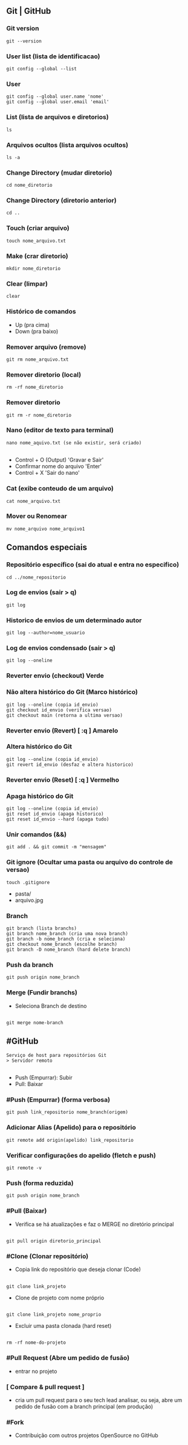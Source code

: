 ## Git | GitHub
### Git version
    git --version
### User list (lista de identificacao)
    git config --global --list
### User
    git config --global user.name 'nome'
    git config --global user.email 'email'
### List (lista de arquivos e diretorios)
    ls
### Arquivos ocultos (lista arquivos ocultos)
    ls -a
### Change Directory (mudar diretorio)
    cd nome_diretorio
### Change Directory (diretorio anterior)
    cd ..
### Touch (criar arquivo)
    touch nome_arquivo.txt
### Make (crar diretorio)
    mkdir nome_diretorio
### Clear (limpar)
    clear
### Histórico de comandos
* Up (pra cima)
* Down (pra baixo)
### Remover arquivo (remove)
    git rm nome_arquivo.txt
### Remover diretorio (local)
    rm -rf nome_diretorio
### Remover diretorio
    git rm -r nome_diretorio
### Nano (editor de texto para terminal)
    nano nome_aquivo.txt (se não existir, será criado)
##
* Control + O (Output) 'Gravar e Sair'
* Confirmar nome do arquivo 'Enter'
* Control + X 'Sair do nano'
### Cat (exibe conteudo de um arquivo)
    cat nome_arquivo.txt
### Mover ou Renomear
    mv nome_arquivo nome_arquivo1 
## Comandos especiais
### Repositório específico (sai do atual e entra no especifico)
    cd ../nome_repositorio
### Log de envios (sair > q)
    git log
### Historico de envios de um determinado autor
    git log --author=nome_usuario
### Log de envios condensado (sair > q)
    git log --oneline
### Reverter envio (checkout) Verde
### Não altera histórico do Git (Marco histórico)
    git log --oneline (copia id_envio)
    git checkout id_envio (verifica versao)
    git checkout main (retorna a ultima versao)
### Reverter envio (Revert) [ :q ] Amarelo
### Altera histórico do Git
    git log --oneline (copia id_envio)
    git revert id_envio (desfaz e altera historico)
### Reverter envio (Reset) [ :q ] Vermelho
### Apaga histórico do Git
    git log --oneline (copia id_envio)
    git reset id_envio (apaga historico)
    git reset id_envio --hard (apaga tudo)
### Unir comandos (&&)
    git add . && git commit -m "mensagem"
### Git ignore (Ocultar uma pasta ou arquivo do controle de versao)
    touch .gitignore
* pasta/
* arquivo.jpg
### Branch
    git branch (lista branchs)
    git branch nome_branch (cria uma nova branch)
    git branch -b nome_branch (cria e seleciona)
    git checkout nome_branch (escolhe branch)
    git branch -D nome_branch (hard delete branch)
### Push da branch
    git push origin nome_branch
### Merge (Fundir branchs)
* Seleciona Branch de destino
##
    git merge nome-branch
## #GitHub
    Serviço de host para repositórios Git 
    > Servidor remoto
##
* Push (Empurrar): Subir
* Pull: Baixar
### #Push (Empurrar) (forma verbosa)
    git push link_repositorio nome_branch(origem)
### Adicionar Alias (Apelido) para o repositório
    git remote add origin(apelido) link_repositorio
### Verificar configurações do apelido (fletch e push)
    git remote -v
### Push (forma reduzida)
    git push origin nome_branch
### #Pull (Baixar)
* Verifica se há atualizações e faz o MERGE no diretório principal
##
    git pull origin diretorio_principal
### #Clone (Clonar repositório)
* Copia link do repositório que deseja clonar (Code)
##
    git clone link_projeto
* Clone de projeto com nome próprio
##
    git clone link_projeto nome_proprio
* Excluir uma pasta clonada (hard reset)
##
    rm -rf nome-do-projeto
### #Pull Request (Abre um pedido de fusão)
* entrar no projeto
### [ Compare & pull request ]
* cria um pull request para o seu tech lead analisar, ou seja, abre um pedido de fusão com a branch principal (em produção)
### #Fork
* Contribuição com outros projetos OpenSource no GitHub











